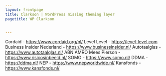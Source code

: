 ```yaml
---
layout: frontpage
title: Clarkson | WordPress missing theming layer
pagetitle: WP Clarkson


---
```


Cordaid - https://www.cordaid.org/nl/
Level Level - https://level-level.com
Business Insider Nederland - https://www.businessinsider.nl/
Autotaalglas - https://www.autotaalglas.nl/
ABN AMRO Mees Pierson - https://www.risicosinbeeld.nl/
SOMO - https://www.somo.nl/
DDMA - https://ddma.nl/
NEP - https://www.nepworldwide.nl/
Kansfonds - https://www.kansfonds.nl/